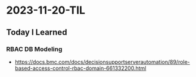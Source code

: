 # 2023-11-20-TIL

## Today I Learned

### RBAC DB Modeling

- https://docs.bmc.com/docs/decisionsupportserverautomation/89/role-based-access-control-rbac-domain-661332200.html